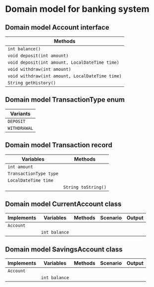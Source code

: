 # Domain model for banking system

## Domain model Account interface
| Methods                                         |
|-------------------------------------------------|
| `int balance()`                                 |
| `void deposit(int amount)`                      |
| `void deposit(int amount, LocalDateTime time)`  |
| `void withdraw(int amount)`                     |
| `void withdraw(int amount, LocalDateTime time)` |
| `String getHistory()`                           |

## Domain model TransactionType enum
| Variants     |
|--------------|
| `DEPOSIT`    |
| `WITHDRAWAL` |

## Domain model Transaction record
| Variables              | Methods             |
|------------------------|---------------------|
| `int amount`           |                     |
| `TransactionType type` |                     |
| `LocalDateTime time`   |                     | 
|                        | `String toString()` | 

## Domain model CurrentAccount class
| Implements | Variables     | Methods | Scenario | Output |
|------------|---------------|---------|----------|--------|
| `Account`  |               |         |          |        |
|            | `int balance` |         |          |        |

## Domain model SavingsAccount class
| Implements | Variables     | Methods | Scenario | Output |
|------------|---------------|---------|----------|--------|
| `Account`  |               |         |          |        |
|            | `int balance` |         |          |        |